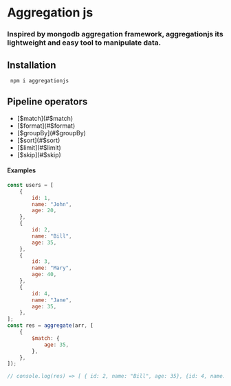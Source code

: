 # Aggregation js

### Inspired by mongodb aggregation framework, aggregationjs its lightweight and easy tool to manipulate data.

## Installation

```
 npm i aggregationjs

```

## Pipeline operators

-   [$match](#$match)
-   [$format](#$format)
-   [$groupBy](#$groupBy)
-   [$sort](#$sort)
-   [$limit](#$limit)
-   [$skip](#$skip)

#### Examples

```js
const users = [
	{
		id: 1,
		name: "John",
		age: 20,
	},
	{
		id: 2,
		name: "Bill",
		age: 35,
	},
	{
		id: 3,
		name: "Mary",
		age: 40,
	},
	{
		id: 4,
		name: "Jane",
		age: 35,
	},
];
const res = aggregate(arr, [
	{
		$match: {
			age: 35,
		},
	},
]);

// console.log(res) => [ { id: 2, name: "Bill", age: 35}, {id: 4, name: "Jane", age: 35} ]
```
